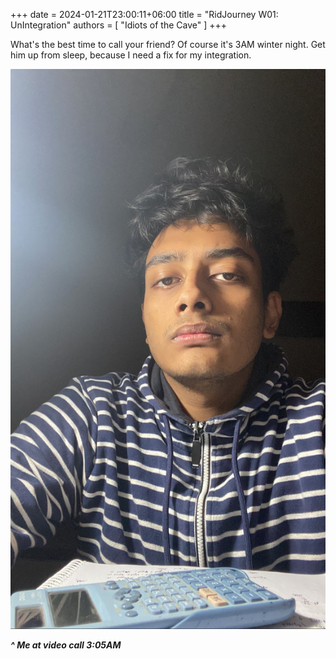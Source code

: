 +++ 
date = 2024-01-21T23:00:11+06:00
title = "RidJourney W01: UnIntegration"
authors = [ "Idiots of the Cave" ]
+++

What's the best time to call your friend? Of course it's 3AM winter night. Get him up from sleep, because I need a fix for my integration.

![ImgA](/images/OnkoMileNA.jpg)

***^ Me at video call 3:05AM*** 
